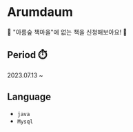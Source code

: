# Arumdaum
📖 "아름숲 책마을"에 없는 책을 신청해보아요! 📖<br>

## Period ⏱️
2023.07.13 ~ 

## Language
- ```java```
- ```Mysql```
